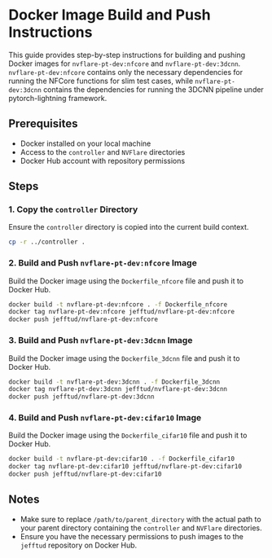
# Docker Image Build and Push Instructions

This guide provides step-by-step instructions for building and pushing Docker images for `nvflare-pt-dev:nfcore` and `nvflare-pt-dev:3dcnn`.
`nvflare-pt-dev:nfcore`  contains only the necessary dependencies for running the NFCore functions for slim test cases, while `nvflare-pt-dev:3dcnn` contains the dependencies for running the 3DCNN pipeline under pytorch-lightning framework.

## Prerequisites

- Docker installed on your local machine
- Access to the `controller` and `NVFlare` directories
- Docker Hub account with repository permissions

## Steps

### 1. Copy the `controller` Directory

Ensure the `controller` directory is copied into the current build context.

```sh
cp -r ../controller .
```

### 2. Build and Push `nvflare-pt-dev:nfcore` Image

Build the Docker image using the `Dockerfile_nfcore` file and push it to Docker Hub.

```sh
docker build -t nvflare-pt-dev:nfcore . -f Dockerfile_nfcore
docker tag nvflare-pt-dev:nfcore jefftud/nvflare-pt-dev:nfcore
docker push jefftud/nvflare-pt-dev:nfcore
```

### 3. Build and Push `nvflare-pt-dev:3dcnn` Image

Build the Docker image using the `Dockerfile_3dcnn` file and push it to Docker Hub.

```sh
docker build -t nvflare-pt-dev:3dcnn . -f Dockerfile_3dcnn
docker tag nvflare-pt-dev:3dcnn jefftud/nvflare-pt-dev:3dcnn
docker push jefftud/nvflare-pt-dev:3dcnn
```

### 4. Build and Push `nvflare-pt-dev:cifar10` Image

Build the Docker image using the `Dockerfile_cifar10` file and push it to Docker Hub.

```sh
docker build -t nvflare-pt-dev:cifar10 . -f Dockerfile_cifar10
docker tag nvflare-pt-dev:cifar10 jefftud/nvflare-pt-dev:cifar10
docker push jefftud/nvflare-pt-dev:cifar10
```



## Notes

- Make sure to replace `/path/to/parent_directory` with the actual path to your parent directory containing the `controller` and `NVFlare` directories.
- Ensure you have the necessary permissions to push images to the `jefftud` repository on Docker Hub.